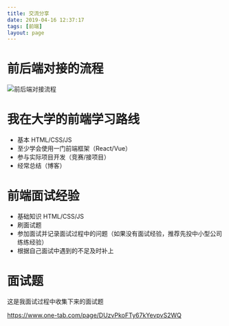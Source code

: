 ```yaml
---
title: 交流分享
date: 2019-04-16 12:37:17
tags: [前端]
layout: page
---
```


# 前后端对接的流程

![前后端对接流程](https://ws3.sinaimg.cn/large/005BYqpgly1g24kv6g3z9j30rk0l5wgf.jpg)

# 我在大学的前端学习路线

- 基本 HTML/CSS/JS
- 至少学会使用一门前端框架（React/Vue）
- 参与实际项目开发（竞赛/接项目）
- 经常总结（博客）

# 前端面试经验

- 基础知识 HTML/CSS/JS
- 刷面试题
- 参加面试并记录面试过程中的问题（如果没有面试经验，推荐先投中小型公司练练经验）
- 根据自己面试中遇到的不足及时补上

# 面试题

这是我面试过程中收集下来的面试题

https://www.one-tab.com/page/DUzvPkoFTy67kYevpvS2WQ
